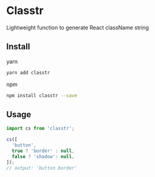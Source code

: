 # Classtr
Lightweight function to generate React className string

## Install
yarn
```bash
yarn add classtr
```
npm
```bash
npm install classtr --save
```

## Usage
```jsx
import cs from 'classtr';

cs([
  'button',
  true ? 'border' : null,
  false ? 'shadow': null,
]);
// output: 'button border'
```
